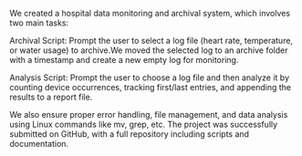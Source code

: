 We created a hospital data monitoring and archival system, which involves two main tasks:

Archival Script: Prompt the user to select a log file (heart rate, temperature, or water usage) to archive.We moved the selected log to an archive folder with a timestamp and create a new empty log for monitoring.

Analysis Script: Prompt the user to choose a log file and then analyze it by counting device occurrences, tracking first/last entries, and appending the results to a report file.

We also ensure proper error handling, file management, and data analysis using Linux commands like mv, grep, etc. The project was successfully  submitted on GitHub, with a full repository including scripts and documentation.
